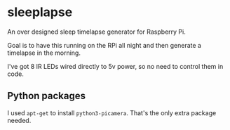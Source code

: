 # sleeplapse

An over designed sleep timelapse generator for Raspberry Pi.

Goal is to have this running on the RPi all night and then generate a timelapse
in the morning.

I've got 8 IR LEDs wired directly to 5v power, so no need to control them in
code.

## Python packages

I used `apt-get` to install `python3-picamera`. That's the only extra package
needed.
